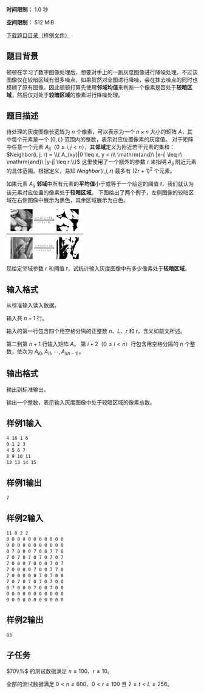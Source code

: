 


**时间限制：** 1.0 秒 


**空间限制：** 512 MiB

[下载题目目录（样例文件）](examples/CSP202104-2.zip)




## 题目背景

顿顿在学习了数字图像处理后，想要对手上的一副灰度图像进行降噪处理。不过该图像仅在较暗区域有很多噪点，如果贸然对全图进行降噪，会在抹去噪点的同时也模糊了原有图像。因此顿顿打算先使用**邻域均值**来判断一个像素是否处于**较暗区域**，然后仅对处于**较暗区域**的像素进行降噪处理。

## 题目描述

待处理的灰度图像长宽皆为 $n$ 个像素，可以表示为一个 $n \times n$ 大小的矩阵 $A$，其中每个元素是一个 $[0, L)$ 范围内的整数，表示对应位置像素的灰度值。
对于矩阵中任意一个元素 $A_{ij}$（$0 \leq i, j < n$），其**邻域**定义为附近若干元素的集和：$Neighbor(i, j, r) = \\{ A_{xy}|0 \leq x, y < n\ \mathrm{and}\ |x-i| \leq r\ \mathrm{and}\ |y-j| \leq r \\}$
这里使用了一个额外的参数 $r$ 来指明 $A_{ij}$ 附近元素的具体范围。根据定义，易知 $Neighbor(i, j, r)$ 最多有 $(2r+1)^2$ 个元素。

如果元素 $A_{ij}$ **邻域**中所有元素的**平均值**小于或等于一个给定的阈值 $t$，我们就认为该元素对应位置的像素处于**较暗区域**。
下图给出了两个例子，左侧图像的较暗区域在右侧图像中展示为黑色，其余区域展示为白色。

 <img src="attachments/CSP202104-2-0.png" alt="img" align="middle" width="40%"/> 

现给定邻域参数 $r$ 和阈值 $t$，试统计输入灰度图像中有多少像素处于**较暗区域**。

## 输入格式

从标准输入读入数据。

输入共 $n + 1$ 行。

输入的第一行包含四个用空格分隔的正整数 $n$、$L$、$r$ 和 $t$，含义如前文所述。

第二到第 $n + 1$ 行输入矩阵 $A$。
第 $i + 2$（$0 \leq i < n$）行包含用空格分隔的 $n$ 个整数，依次为 $A_{i0}, A_{i1}, \cdots, A_{i(n-1)}$。

## 输出格式

输出到标准输出。

输出一个整数，表示输入灰度图像中处于较暗区域的像素总数。








## 样例1输入

```plain
4 16 1 6
0 1 2 3
4 5 6 7
8 9 10 11
12 13 14 15
```



## 样例1输出

```plain
7
```









## 样例2输入

```plain
11 8 2 2
0 0 0 0 0 0 0 0 0 0 0
0 0 0 0 0 0 0 0 0 0 0
0 7 0 0 0 7 0 0 7 7 0
7 0 7 0 7 0 7 0 7 0 7
7 0 0 0 7 0 0 0 7 0 7
7 0 0 0 0 7 0 0 7 7 0
7 0 0 0 0 0 7 0 7 0 0
7 0 7 0 7 0 7 0 7 0 0
0 7 0 0 0 7 0 0 7 0 0
0 0 0 0 0 0 0 0 0 0 0
0 0 0 0 0 0 0 0 0 0 0
```



## 样例2输出

```plain
83
```


## 子任务

$70\\%$ 的测试数据满足 $n \leq 100$、$r \leq 10$。

全部的测试数据满足 $0 < n \leq 600$、$0 < r \leq 100$ 且 $2 \leq t < L \leq 256$。